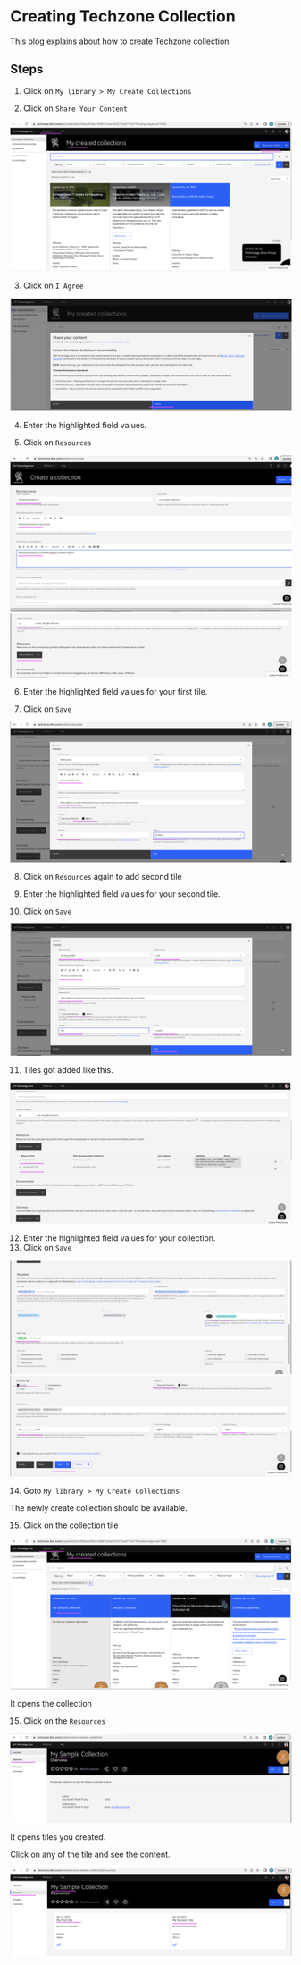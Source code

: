 # Creating Techzone Collection

This blog explains about how to create Techzone collection


## Steps

1. Click on `My library > My Create Collections` 

2. Click on `Share Your Content` 

<img src="images/image-11.png">

3. Click on `I Agree` 

<img src="images/image-12.png">

4. Enter the highlighted field values.

5. Click on `Resources`

<img src="images/image-13.png">
<img src="images/image-14.png">

6. Enter the highlighted field values for your first tile.

7. Click on `Save`

<img src="images/image-15.png">

8. Click on `Resources` again to add second tile

9. Enter the highlighted field values for your second tile.
10. Click on `Save`

<img src="images/image-16.png">

11. Tiles got added like this.
<img src="images/image-17.png">

12. Enter the highlighted field values for your collection.
13. Click on `Save`

<img src="images/image-18.png">
<img src="images/image-19.png">

14. Goto `My library > My Create Collections` 

The newly create collection should be available.

15. Click on the collection tile

<img src="images/image-20.png">

It opens the collection

15. Click on the  `Resources`

<img src="images/image-21.png">

It opens tiles you created. 

Click on any of the tile and see the content.

<img src="images/image-22.png">
